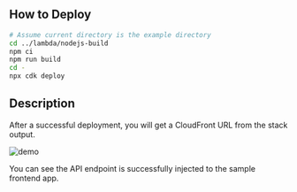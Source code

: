 ## How to Deploy
```sh
# Assume current directory is the example directory
cd ../lambda/nodejs-build
npm ci
npm run build
cd -
npx cdk deploy
```

## Description
After a successful deployment, you will get a CloudFront URL from the stack output.

![demo](../imgs/demo.png)

You can see the API endpoint is successfully injected to the sample frontend app.
